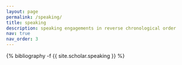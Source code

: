 ```yaml
---
layout: page
permalink: /speaking/
title: speaking
description: speaking engagements in reverse chronological order
nav: true
nav_order: 3
---
```

<!-- _pages/publications.md -->
<div class="publications">

{% bibliography -f {{ site.scholar.speaking }} %}

</div>
